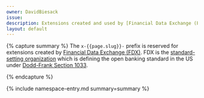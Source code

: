 ```yaml
---
owner: DavidBiesack
issue:
description: Extensions created and used by [Financial Data Exchange (FDX)](https://financialdataexchange.org)
layout: default
---
```


{% capture summary %}
The `x-{{page.slug}}-` prefix is reserved for extensions created by
[Financial Data Exchange (FDX)](https://financialdataexchange.org).
FDX is the
[standard-setting organization](https://www.consumerfinance.gov/about-us/newsroom/cfpb-approves-application-from-financial-data-exchange-to-issue-standards-for-open-banking/) which is defining the open banking
standard in the US under
[Dodd-Frank Section 1033](https://www.consumerfinance.gov/rules-policy/notice-opportunities-comment/archive-closed/dodd-frank-act-section-1033-consumer-access-to-financial-records/).

{% endcapture %}

{% include namespace-entry.md summary=summary %}

